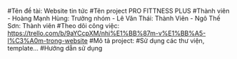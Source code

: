 ﻿#Tên đề tài: Website tin tức
#Tên project PRO FITTNESS PLUS
#Thành viên
	- Hoàng Mạnh Hùng: Trưởng nhóm
	- Lê Văn Thái: Thành Viên
	- Ngô Thế Sơn: Thành viên
#Theo dõi công việc: https://trello.com/b/9aYCcpXM/nhi%E1%BB%87m-v%E1%BB%A5-l%C3%A0m-trong-website
#Mô tả project:
#Sử dụng các thư viện, template...
#Hướng dẫn sử dụng
